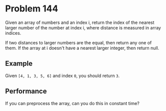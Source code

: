 # Problem 144

Given an array of numbers and an index i, return the index of the nearest larger number of the number at index i, where distance is measured in array indices.

If two distances to larger numbers are the equal, then return any one of them. If the array at i doesn't have a nearest larger integer, then return null.

## Example

Given `[4, 1, 3, 5, 6]` and index `0`, you should return `3`.

## Performance

If you can preprocess the array, can you do this in constant time?
